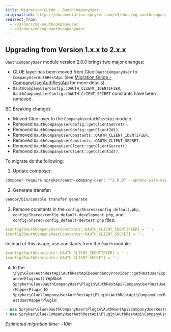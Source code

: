 ```yaml
---
title: Migration Guide - OauthCompanyUser
originalLink: https://documentation.spryker.com/v3/docs/mg-oauthcompanyuser
redirect_from:
  - /v3/docs/mg-oauthcompanyuser
  - /v3/docs/en/mg-oauthcompanyuser
---
```


## Upgrading from Version 1.x.x to 2.x.x
`OauthCompanyUser` module version 2.0.0 brings two major changes:

* GLUE layer has been moved from Glue `OauthCompanyUser` to `CompanyUserAuthRestApi` (see [Migration Guide - CompanyUserAuthRestApi](/docs/scos/dev/migration-and-integration/202001.0/module-migration-guides/glue-api/companyuserauth) for more details).
* `OauthCompanyUserConfig::OAUTH_CLIENT_IDENTIFIER`, `OauthCompanyUserConfig::OAUTH_CLIENT_SECRET` constants have been removed.

BC Breaking changes:

* Moved Glue layer to the `CompanyUserAuthRestApi` module.
* Removed `OauthCompanyUserConfig::getClientSecret()`.
* Removed `OauthCompanyUserConfig::getClientId()`.
* Removed `OauthCompanyUserConstants::OAUTH_CLIENT_IDENTIFIER`.
* Removed `OauthCompanyUserConstants::OAUTH_CLIENT_SECRET`.
* Removed `OauthCompanyUserClient::getClientSecret()`.
* Removed `OauthCompanyUserClient::getClientId()`.

To migrate do the following:
1. Update composer:

```bash
composer require spryker/oauth-company-user: "^2.0.0" --update-with-dependencies
```

2. Generate transfer:

```bash
vendor/bin/console transfer:generate
```

3. Remove constants in the `config/Shared/config_default.php`, `config/Shared/config_default-development.php`, and `config/Shared/config_default-devtest.php` files:

```yaml
$config[OauthCompanyUserConstants::OAUTH_CLIENT_IDENTIFIER] = '';
$config[OauthCompanyUserConstants::OAUTH_CLIENT_SECRET] = '';
```
Instead of this usage, use constants from the `Oauth` module:

```yaml
$config[OauthConstants::OAUTH_CLIENT_IDENTIFIER] = '';
$config[OauthConstants::OAUTH_CLIENT_SECRET] = '';
```

4. In the `\Pyz\Glue\AuthRestApi\AuthRestApiDependencyProvider::getRestUserExpanderPlugins()` replace `Spryker\Glue\OauthCompanyUser\Plugin\AuthRestApi\CompanyUserRestUserMapperPlugin` to `Spryker\Glue\CompanyUserAuthRestApi\Plugin\AuthRestApi\CompanyUserRestUserMapperPlugin`:

```php
- use Spryker\Glue\OauthCompanyUser\Plugin\AuthRestApi\CompanyUserRestUserMapperPlugin;
+ use Spryker\Glue\CompanyUserAuthRestApi\Plugin\AuthRestApi\CompanyUserRestUserMapperPlugin;
```

*Estimated migration time: ~10m*
